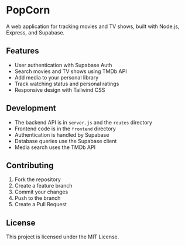 # PopCorn

A web application for tracking movies and TV shows, built with Node.js, Express, and Supabase.

## Features

- User authentication with Supabase Auth
- Search movies and TV shows using TMDb API
- Add media to your personal library
- Track watching status and personal ratings
- Responsive design with Tailwind CSS

## Development

- The backend API is in `server.js` and the `routes` directory
- Frontend code is in the `frontend` directory
- Authentication is handled by Supabase
- Database queries use the Supabase client
- Media search uses the TMDb API

## Contributing

1. Fork the repository
2. Create a feature branch
3. Commit your changes
4. Push to the branch
5. Create a Pull Request

## License

This project is licensed under the MIT License. 
